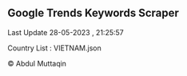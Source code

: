 

## Google Trends Keywords Scraper 
 
Last Update 28-05-2023 , 21:25:57

Country List :
VIETNAM.json



© Abdul Muttaqin 
